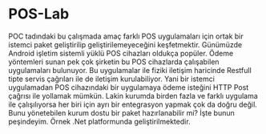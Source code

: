 # POS-Lab

POC tadındaki bu çalışmada amaç farklı POS uygulamaları için ortak bir istemci paket geliştirilip geliştirilemeyeceğini keşfetmektir. Günümüzde Android işletim sistemli yüklü POS cihazları oldukça popüler. Ödeme yöntemleri sunan pek çok şirketin bu POS cihazlarda çalışabilen uygulamaları bulunuyor. Bu uygulamalar ile fiziki iletişim haricinde Restfull tipte servis çağrıları ile de iletişim kurulabiliyor. Yani bir istemci uygulamadan POS cihazındaki bir uygulamaya ödeme isteğini HTTP Post çağrısı ile yollamak mümkün. Lakin kurumda birden fazla ve farklı uygulama ile çalışılıyorsa her biri için ayrı bir entegrasyon yapmak çok da doğru değil. Bunu yönetebilen kurum dostu bir paket hazırlanabilir mi? İşte bunun peşindeyim. Örnek .Net platformunda geliştirilmektedir.
